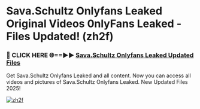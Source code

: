 # Sava.Schultz Onlyfans Leaked Original Videos 0nlyFans Leaked - Files Updated! (zh2f)

<h3>🔴 CLICK HERE 🌐==►► <a href="https://tinyurl.com/2jnfzry5" rel="nofollow">Sava.Schultz Onlyfans Leaked Updated Files</a></h3>

Get Sava.Schultz Onlyfans Leaked and all content. Now you can access all videos and pictures of Sava.Schultz Onlyfans Leaked. New Updated Files 2025!

[![zh2f](https://i.imgur.com/GyGTBgg.gif)](https://tinyurl.com/2jnfzry5)
